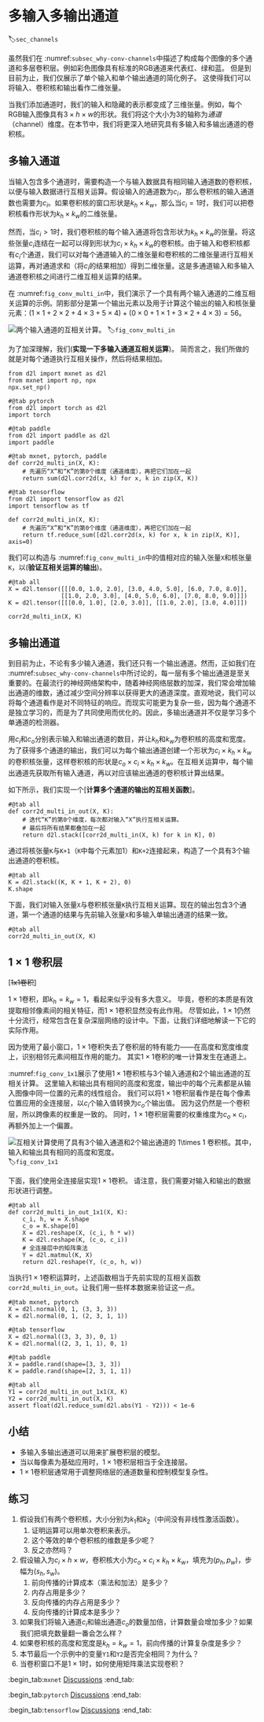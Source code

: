 # 多输入多输出通道
:label:`sec_channels`

虽然我们在 :numref:`subsec_why-conv-channels`中描述了构成每个图像的多个通道和多层卷积层。例如彩色图像具有标准的RGB通道来代表红、绿和蓝。
但是到目前为止，我们仅展示了单个输入和单个输出通道的简化例子。
这使得我们可以将输入、卷积核和输出看作二维张量。

当我们添加通道时，我们的输入和隐藏的表示都变成了三维张量。例如，每个RGB输入图像具有$3\times h\times w$的形状。我们将这个大小为$3$的轴称为*通道*（channel）维度。在本节中，我们将更深入地研究具有多输入和多输出通道的卷积核。

## 多输入通道

当输入包含多个通道时，需要构造一个与输入数据具有相同输入通道数的卷积核，以便与输入数据进行互相关运算。假设输入的通道数为$c_i$，那么卷积核的输入通道数也需要为$c_i$。如果卷积核的窗口形状是$k_h\times k_w$，那么当$c_i=1$时，我们可以把卷积核看作形状为$k_h\times k_w$的二维张量。

然而，当$c_i>1$时，我们卷积核的每个输入通道将包含形状为$k_h\times k_w$的张量。将这些张量$c_i$连结在一起可以得到形状为$c_i\times k_h\times k_w$的卷积核。由于输入和卷积核都有$c_i$个通道，我们可以对每个通道输入的二维张量和卷积核的二维张量进行互相关运算，再对通道求和（将$c_i$的结果相加）得到二维张量。这是多通道输入和多输入通道卷积核之间进行二维互相关运算的结果。

在 :numref:`fig_conv_multi_in`中，我们演示了一个具有两个输入通道的二维互相关运算的示例。阴影部分是第一个输出元素以及用于计算这个输出的输入和核张量元素：$(1\times1+2\times2+4\times3+5\times4)+(0\times0+1\times1+3\times2+4\times3)=56$。

![两个输入通道的互相关计算。](../img/conv-multi-in.svg)
:label:`fig_conv_multi_in`

为了加深理解，我们(**实现一下多输入通道互相关运算**)。
简而言之，我们所做的就是对每个通道执行互相关操作，然后将结果相加。

```{.python .input}
from d2l import mxnet as d2l
from mxnet import np, npx
npx.set_np()
```

```{.python .input}
#@tab pytorch
from d2l import torch as d2l
import torch
```

```{.python .input}
#@tab paddle
from d2l import paddle as d2l
import paddle
```

```{.python .input}
#@tab mxnet, pytorch, paddle
def corr2d_multi_in(X, K):
    # 先遍历“X”和“K”的第0个维度（通道维度），再把它们加在一起
    return sum(d2l.corr2d(x, k) for x, k in zip(X, K))
```

```{.python .input}
#@tab tensorflow
from d2l import tensorflow as d2l
import tensorflow as tf

def corr2d_multi_in(X, K):
    # 先遍历“X”和“K”的第0个维度（通道维度），再把它们加在一起
    return tf.reduce_sum([d2l.corr2d(x, k) for x, k in zip(X, K)], axis=0)
```

我们可以构造与 :numref:`fig_conv_multi_in`中的值相对应的输入张量`X`和核张量`K`，以(**验证互相关运算的输出**)。

```{.python .input}
#@tab all
X = d2l.tensor([[[0.0, 1.0, 2.0], [3.0, 4.0, 5.0], [6.0, 7.0, 8.0]],
               [[1.0, 2.0, 3.0], [4.0, 5.0, 6.0], [7.0, 8.0, 9.0]]])
K = d2l.tensor([[[0.0, 1.0], [2.0, 3.0]], [[1.0, 2.0], [3.0, 4.0]]])

corr2d_multi_in(X, K)
```

## 多输出通道

到目前为止，不论有多少输入通道，我们还只有一个输出通道。然而，正如我们在 :numref:`subsec_why-conv-channels`中所讨论的，每一层有多个输出通道是至关重要的。在最流行的神经网络架构中，随着神经网络层数的加深，我们常会增加输出通道的维数，通过减少空间分辨率以获得更大的通道深度。直观地说，我们可以将每个通道看作是对不同特征的响应。而现实可能更为复杂一些，因为每个通道不是独立学习的，而是为了共同使用而优化的。因此，多输出通道并不仅是学习多个单通道的检测器。

用$c_i$和$c_o$分别表示输入和输出通道的数目，并让$k_h$和$k_w$为卷积核的高度和宽度。为了获得多个通道的输出，我们可以为每个输出通道创建一个形状为$c_i\times k_h\times k_w$的卷积核张量，这样卷积核的形状是$c_o\times c_i\times k_h\times k_w$。在互相关运算中，每个输出通道先获取所有输入通道，再以对应该输出通道的卷积核计算出结果。

如下所示，我们实现一个[**计算多个通道的输出的互相关函数**]。

```{.python .input}
#@tab all
def corr2d_multi_in_out(X, K):
    # 迭代“K”的第0个维度，每次都对输入“X”执行互相关运算。
    # 最后将所有结果都叠加在一起
    return d2l.stack([corr2d_multi_in(X, k) for k in K], 0)
```

通过将核张量`K`与`K+1`（`K`中每个元素加$1$）和`K+2`连接起来，构造了一个具有$3$个输出通道的卷积核。

```{.python .input}
#@tab all
K = d2l.stack((K, K + 1, K + 2), 0)
K.shape
```

下面，我们对输入张量`X`与卷积核张量`K`执行互相关运算。现在的输出包含$3$个通道，第一个通道的结果与先前输入张量`X`和多输入单输出通道的结果一致。

```{.python .input}
#@tab all
corr2d_multi_in_out(X, K)
```

## $1\times 1$ 卷积层

[~~1x1卷积~~]

$1 \times 1$卷积，即$k_h = k_w = 1$，看起来似乎没有多大意义。
毕竟，卷积的本质是有效提取相邻像素间的相关特征，而$1 \times 1$卷积显然没有此作用。
尽管如此，$1 \times 1$仍然十分流行，经常包含在复杂深层网络的设计中。下面，让我们详细地解读一下它的实际作用。

因为使用了最小窗口，$1\times 1$卷积失去了卷积层的特有能力——在高度和宽度维度上，识别相邻元素间相互作用的能力。
其实$1\times 1$卷积的唯一计算发生在通道上。

 :numref:`fig_conv_1x1`展示了使用$1\times 1$卷积核与$3$个输入通道和$2$个输出通道的互相关计算。
这里输入和输出具有相同的高度和宽度，输出中的每个元素都是从输入图像中同一位置的元素的线性组合。
我们可以将$1\times 1$卷积层看作是在每个像素位置应用的全连接层，以$c_i$个输入值转换为$c_o$个输出值。
因为这仍然是一个卷积层，所以跨像素的权重是一致的。
同时，$1\times 1$卷积层需要的权重维度为$c_o\times c_i$，再额外加上一个偏置。

![互相关计算使用了具有3个输入通道和2个输出通道的 $1\times 1$ 卷积核。其中，输入和输出具有相同的高度和宽度。](../img/conv-1x1.svg)
:label:`fig_conv_1x1`

下面，我们使用全连接层实现$1 \times 1$卷积。
请注意，我们需要对输入和输出的数据形状进行调整。

```{.python .input}
#@tab all
def corr2d_multi_in_out_1x1(X, K):
    c_i, h, w = X.shape
    c_o = K.shape[0]
    X = d2l.reshape(X, (c_i, h * w))
    K = d2l.reshape(K, (c_o, c_i))
    # 全连接层中的矩阵乘法
    Y = d2l.matmul(K, X)
    return d2l.reshape(Y, (c_o, h, w))
```

当执行$1\times 1$卷积运算时，上述函数相当于先前实现的互相关函数`corr2d_multi_in_out`。让我们用一些样本数据来验证这一点。

```{.python .input}
#@tab mxnet, pytorch
X = d2l.normal(0, 1, (3, 3, 3))
K = d2l.normal(0, 1, (2, 3, 1, 1))
```

```{.python .input}
#@tab tensorflow
X = d2l.normal((3, 3, 3), 0, 1)
K = d2l.normal((2, 3, 1, 1), 0, 1)
```

```{.python .input}
#@tab paddle
X = paddle.rand(shape=[3, 3, 3])
K = paddle.rand(shape=[2, 3, 1, 1])
```

```{.python .input}
#@tab all
Y1 = corr2d_multi_in_out_1x1(X, K)
Y2 = corr2d_multi_in_out(X, K)
assert float(d2l.reduce_sum(d2l.abs(Y1 - Y2))) < 1e-6
```

## 小结

* 多输入多输出通道可以用来扩展卷积层的模型。
* 当以每像素为基础应用时，$1\times 1$卷积层相当于全连接层。
* $1\times 1$卷积层通常用于调整网络层的通道数量和控制模型复杂性。

## 练习

1. 假设我们有两个卷积核，大小分别为$k_1$和$k_2$（中间没有非线性激活函数）。
    1. 证明运算可以用单次卷积来表示。
    1. 这个等效的单个卷积核的维数是多少呢？
    1. 反之亦然吗？
1. 假设输入为$c_i\times h\times w$，卷积核大小为$c_o\times c_i\times k_h\times k_w$，填充为$(p_h, p_w)$，步幅为$(s_h, s_w)$。
    1. 前向传播的计算成本（乘法和加法）是多少？
    1. 内存占用是多少？
    1. 反向传播的内存占用是多少？
    1. 反向传播的计算成本是多少？
1. 如果我们将输入通道$c_i$和输出通道$c_o$的数量加倍，计算数量会增加多少？如果我们把填充数量翻一番会怎么样？
1. 如果卷积核的高度和宽度是$k_h=k_w=1$，前向传播的计算复杂度是多少？
1. 本节最后一个示例中的变量`Y1`和`Y2`是否完全相同？为什么？
1. 当卷积窗口不是$1\times 1$时，如何使用矩阵乘法实现卷积？

:begin_tab:`mxnet`
[Discussions](https://discuss.d2l.ai/t/1855)
:end_tab:

:begin_tab:`pytorch`
[Discussions](https://discuss.d2l.ai/t/1854)
:end_tab:

:begin_tab:`tensorflow`
[Discussions](https://discuss.d2l.ai/t/1853)
:end_tab:
